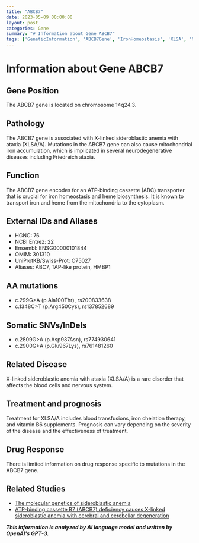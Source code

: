 ```yaml
---
title: "ABCB7"
date: 2023-05-09 00:00:00
layout: post
categories: Gene
summary: "# Information about Gene ABCB7"
tags: ['GeneticInformation', 'ABCB7Gene', 'IronHomeostasis', 'XLSA', 'NeurodegenerativeDiseases', 'Mutation', 'Treatment', 'Prognosis']
---
```


# Information about Gene ABCB7

## Gene Position
The ABCB7 gene is located on chromosome 14q24.3.

## Pathology
The ABCB7 gene is associated with X-linked sideroblastic anemia with ataxia (XLSA/A). Mutations in the ABCB7 gene can also cause mitochondrial iron accumulation, which is implicated in several neurodegenerative diseases including Friedreich ataxia.

## Function
The ABCB7 gene encodes for an ATP-binding cassette (ABC) transporter that is crucial for iron homeostasis and heme biosynthesis. It is known to transport iron and heme from the mitochondria to the cytoplasm.

## External IDs and Aliases
- HGNC: 76
- NCBI Entrez: 22
- Ensembl: ENSG00000101844
- OMIM: 301310
- UniProtKB/Swiss-Prot: O75027
- Aliases: ABC7, TAP-like protein, HMBP1

## AA mutations
- c.299G>A (p.Ala100Thr), rs200833638 
- c.1348C>T (p.Arg450Cys), rs137852689 

## Somatic SNVs/InDels
- c.2809G>A (p.Asp937Asn), rs774930641 
- c.2900G>A (p.Glu967Lys), rs761481260 

## Related Disease
X-linked sideroblastic anemia with ataxia (XLSA/A) is a rare disorder that affects the blood cells and nervous system.

## Treatment and prognosis
Treatment for XLSA/A includes blood transfusions, iron chelation therapy, and vitamin B6 supplements. Prognosis can vary depending on the severity of the disease and the effectiveness of treatment.

## Drug Response
There is limited information on drug response specific to mutations in the ABCB7 gene.

## Related Studies
- [The molecular genetics of sideroblastic anemia](https://doi.org/10.1182/blood.V99.9.3246)
- [ATP-binding cassette B7 (ABCB7) deficiency causes X-linked sideroblastic anemia with cerebral and cerebellar degeneration](https://doi.org/10.1016/j.ajhg.2006.01.017)

**_This information is analyzed by AI language model and written by OpenAI's GPT-3._**